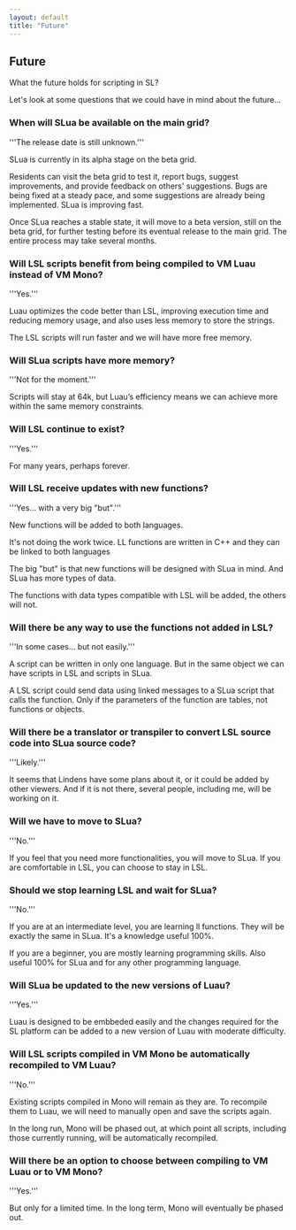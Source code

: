 ```yaml
---
layout: default
title: "Future"
---
```

## Future

What the future holds for scripting in SL?

Let's look at some questions that we could have in mind about the future...


### When will SLua be available on the main grid?

'''The release date is still unknown.'''

SLua is currently in its alpha stage on the beta grid.

Residents can visit the beta grid to test it, report bugs, suggest improvements, and provide feedback on others' suggestions. Bugs are being fixed at a steady pace, and some suggestions are already being implemented. SLua is improving fast.

Once SLua reaches a stable state, it will move to a beta version, still on the beta grid, for further testing before its eventual release to the main grid. The entire process may take several months.


### Will LSL scripts benefit from being compiled to VM Luau instead of VM Mono?

'''Yes.'''

Luau optimizes the code better than LSL, improving execution time and reducing memory usage, and also uses less memory to store the strings.

The LSL scripts will run faster and we will have more free memory.


### Will SLua scripts have more memory?

'''Not for the moment.'''

Scripts will stay at 64k, but Luau’s efficiency means we can achieve more within the same memory constraints.


### Will LSL continue to exist?

'''Yes.'''

For many years, perhaps forever.


### Will LSL receive updates with new functions?

'''Yes... with a very big "but".'''

New functions will be added to both languages.

It's not doing the work twice. LL functions are written in C++ and they can be linked to both languages

The big "but" is that new functions will be designed with SLua in mind. And SLua has more types of data.

The functions with data types compatible with LSL will be added, the others will not.


### Will there be any way to use the functions not added in LSL?

'''In some cases... but not easily.'''

A script can be written in only one language. But in the same object we can have scripts in LSL and scripts in SLua.

A LSL script could send data using linked messages to a SLua script that calls the function. Only if the parameters of the function are tables, not functions or objects.


### Will there be a translator or transpiler to convert LSL source code into SLua source code?

'''Likely.'''

It seems that Lindens have some plans about it, or it could be added by other viewers. And if it is not there, several people, including me, will be working on it.


### Will we have to move to SLua?

'''No.'''

If you feel that you need more functionalities, you will move to SLua. If you are comfortable in LSL, you can choose to stay in LSL.


### Should we stop learning LSL and wait for SLua?

'''No.'''

If you are at an intermediate level, you are learning ll functions. They will be exactly the same in SLua. It's a knowledge useful 100%.

If you are a beginner, you are mostly learning programming skills. Also useful 100% for SLua and for any other programming language.


### Will SLua be updated to the new versions of Luau?

'''Yes.'''

Luau is designed to be embbeded easily and the changes required for the SL platform can be added to a new version of Luau with moderate difficulty.


### Will LSL scripts compiled in VM Mono be automatically recompiled to VM Luau?

'''No.'''

Existing scripts compiled in Mono will remain as they are. To recompile them to Luau, we will need to manually open and save the scripts again.

In the long run, Mono will be phased out, at which point all scripts, including those currently running, will be automatically recompiled.


### Will there be an option to choose between compiling to VM Luau or to VM Mono?

'''Yes.'''

But only for a limited time. In the long term, Mono will eventually be phased out.
